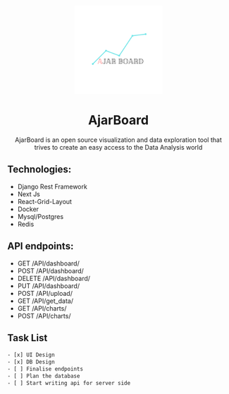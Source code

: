 <center>

<img style="width: 200px; height:200px" src="images\AjarBoard.png" alt="Project logo">

<h1>AjarBoard</h1>
<p>AjarBoard is an open source visualization and data exploration tool that trives to create an easy access to the Data Analysis world</p>
</center>


<h2> Technologies: </h2>
<ul>
<li>Django Rest Framework</li>
<li>Next Js</li>
<li>React-Grid-Layout
<li>Docker</li>
<li>Mysql/Postgres</li>
<li>Redis</li>
</ul>



<h2> API endpoints: </h2>

<ul>
<li>GET /API/dashboard/</li>
<li>POST /API/dashboard/</li>
<li>DELETE /API/dashboard/</li>
<li>PUT /API/dashboard/</li>
<li>POST /API/upload/</li>
<li>GET /API/get_data/</li>
<li>GET /API/charts/</li>
<li>POST /API/charts/</li>
</ul>

<h2> Task List </h2>

    - [x] UI Design
    - [x] DB Design
    - [ ] Finalise endpoints
    - [ ] Plan the database
    - [ ] Start writing api for server side